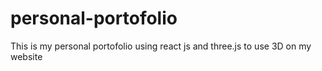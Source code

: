 # personal-portofolio
This is my personal portofolio using react js and three.js to use 3D on my website
